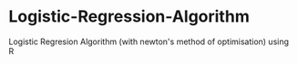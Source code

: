 # Logistic-Regression-Algorithm
Logistic Regresion Algorithm (with newton's method of optimisation) using R
